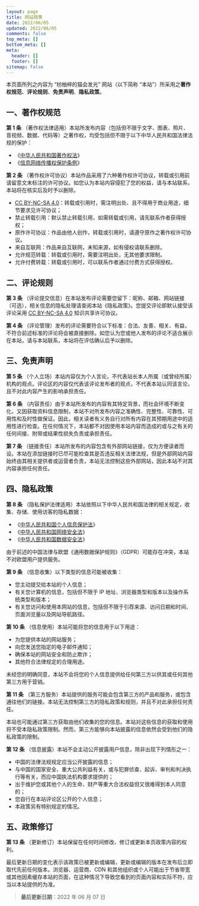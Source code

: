 ```yaml
---
layout: page
title: 网站政策
date: 2022/06/05
updated: 2022/06/05
comments: false
top_meta: []
bottom_meta: []
meta:
  header: []
  footer: []
sitemap: false
---
```


本页面所列之内容为 “枋柚梓的猫会发光” 网站（以下简称 “本站”）所采用之**著作权规范**、**评论规则**、**免责声明**、**隐私政策**。

## 一、著作权规范

**第 1 条** （著作权法律适用）本站所发布内容（包括但不限于文字、图表、照片、音视频、数据、代码等）之著作权，均受包括但不限于以下中华人民共和国法律法规的保护：

- 《[中华人民共和国著作权法](https://flk.npc.gov.cn/detail2.html?ZmY4MDgwODE3NTJiN2Q0MzAxNzVlNDc2NmJhYjE1NTc)》
- 《[信息网络传播权保护条例](https://flk.npc.gov.cn/detail.html?ZmY4MDgwODE2ZjNjYmIzYzAxNmY0MTM5OTJiMjFkYjk)》

**第 2 条** （著作权许可协议）本站作品采用了六种著作权许可协议，转载或引用前请留意文末标注的许可协议。如您认为本站内容侵犯了您的权益，请与本站联系，本站将在核实后及时予以删除。

- [CC BY-NC-SA 4.0](/page/cc/)：转载或引用时，需注明出处、且不得用于商业用途，细节要求见许可协议；
- 禁止转载引用：默认禁止转载引用，如需转载或引用，请先联系作者获得授权；
- 原作许可协议：作品由他人创作，转载或引用时，请遵守原作之著作权许可协议。
- 来自互联网：作品来自互联网，未知来源，如有侵权请联系删除。
- 允许规范转载：转载或引用时，需要注明出处，无其他要求限制。
- 允许付费转载：转载或引用时，可以联系作者通过付费方式获得授权。

## 二、评论规则

**第 3 条** （评论提交信息）在本站发布评论需要您留下：昵称、邮箱、网站链接（可选），相关信息的隐私处理请查阅本站《隐私政策》。您提交评论即默认接受该评论采用 [CC BY-NC-SA 4.0](/page/cc/) 知识共享许可协议。

**第 4 条** （评论管理）发布的评论需要符合以下标准：合法、友善、相关、有益，不符合前述标准的评论将会被直接删除。如您认为您或他人发布的评论不适合展示在本站，请与本站联系，本站将在评估确认后予以删除。

## 三、免责声明

**第 5 条** （个人立场）本站内容仅为个人言论，不代表站长本人所属（或曾经所属）机构的观点。评论区的内容仅代表该评论发布者的观点，不代表本站认同该言论，且不对此内容产生的影响承担责任。

**第 6 条** （内容责任）由于本站所发布的内容有其特定背景，而社会环境不断变化，又因获取资料信息限制，本站不对所发布内容之准确性、完整性、可靠性、可用性和及时性做保证。因此，相关读者有义务自行对所有内容在其预期用途中的适用性进行检查。在任何情况下，本站都不对因使用本站内容而造成的或与之有关的任何间接、附带或结果性损失负责或承担责任。

**第 7 条** （链接责任）本站所发布的内容包含有外部网站链接，仅为方便读者而设。本站在添加链接时已尽可能检查其是否违反相关法律法规，但是外部网站内容始终由其相关提供者或运营者负责，本站无法控制这些外部网站，因此本站不对其内容承担任何责任。

## 四、隐私政策

**第 8 条** （隐私保护法律适用）本站依照以下中华人民共和国法律的相关规定，收集、存储、使用访客的隐私数据：

- 《[中华人民共和国个人信息保护法](https://flk.npc.gov.cn/detail2.html?ZmY4MDgxODE3YjY0NzJhMzAxN2I2NTZjYzIwNDAwNDQ)》
- 《[中华人民共和国网络安全法](https://flk.npc.gov.cn/detail2.html?MmM5MDlmZGQ2NzhiZjE3OTAxNjc4YmY4Mjc2ZjA5M2Q)》
- 《[中华人民共和国数据安全法](https://flk.npc.gov.cn/detail2.html?ZmY4MDgxODE3OWY1ZTA4MDAxNzlmODg1YzdlNzAzOTI)》

由于前述的中国法律与欧盟《通用数据保护规则》（GDPR）可能存在冲突，本站不对欧盟用户提供服务。

**第 9 条** （信息收集）以下类型的信息可能被收集：

- 您主动提交给本站的个人信息；
- 有关您计算机的信息，包括但不限于 IP 地址、浏览器类型和版本以及操作系统类型和版本；
- 有关您访问和使用本网站的信息，包括但不限于引荐来源、访问日期和时间、页面浏览量以及网站导航路径。

**第 10 条** （信息使用）本站可能将您的信息用于以下用途：

- 为您提供本站的网站服务；
- 向您发送您指定的电子邮件通知；
- 确保本站的网站安全和防止欺诈；
- 其他符合法律规定的合理用途。

未经您的明确同意，本站不会将您的个人信息提供给任何第三方以供其或任何其他第三方用于营销。

**第 11 条** （第三方服务）本站提供的服务可能会包含第三方的产品和服务，或包含通往他们的链接。本站无法控制第三方的隐私政策和规则，并且不对此承担任何责任。

本站也可能通过第三方获取由他们收集的您的信息。本站对这些信息的获取和使用将不受本隐私政策限制。然而，第三方能够向本站披露的信息依然会受到他们的隐私政策的限制。

**第 12 条** （信息披露）本站不会主动公开披露用户信息，除非出现下列情形之一：

- 中国的法律法规规定应当公开披露的信息；
- 与中国的国家安全、重大公共利益有关，或与犯罪侦查、起诉、审判和判决执行等有关，而应中国执法机构要求提供的；
- 出于维护您或其他个人的生命、财产等重大合法权益但又很难得到本人同意的；
- 您自行在本站评论区公开的个人信息；
- 本政策另有特别规定的情况。

## 五、政策修订

**第 13 条** （更新修订）本站保留在任何时间修改、修订或更新本页政策内容的权利。

最后更新日期的变化表示该政策已被更新或编辑，更新或编辑的版本在发布后立即取代先前任何版本。浏览器、运营商、CDN 和其他组织或个人可能出于节省带宽或其他因素缓存本站的页面，在这种情况下导致您看到的页面内容和实际不符，应当以本站提供的为准。

> **最后更新日期**：2022 年 06 月 07 日

